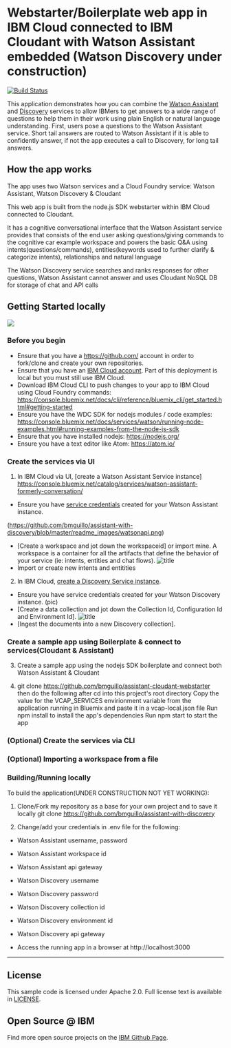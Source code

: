 # Webstarter/Boilerplate web app in IBM Cloud connected to IBM Cloudant with Watson Assistant embedded (Watson Discovery under construction)
[![Build Status](https://travis-ci.org/watson-developer-cloud/assistant-with-discovery.svg?branch=master)](http://travis-ci.org/watson-developer-cloud/assistant-with-discovery)

This application demonstrates how you can combine the [Watson Assistant](https://console.bluemix.net/docs/services/conversation/index.html#about) and [Discovery](http://www.ibm.com/watson/developercloud/doc/discovery/#overview) services to allow IBMers to get answers to a wide range of questions to help them in their work using plain English or natural language understanding. First, users pose a questions to the Watson Assistant service. Short tail answers are routed to Watson Assistant if it is able to confidently answer, if not the app executes a call to Discovery, for long tail answers.

## How the app works

The app uses two Watson services and a Cloud Foundry service: Watson Assistant, Watson Discovery & Cloudant 

This web app is built from the node.js SDK webstarter within IBM Cloud connected to Cloudant.

It has a cognitive conversational interface that the Watson Assistant service provides that consists of the end user asking questions/giving commands to the cognitive car example workspace and powers the basic Q&A using intents(questions/commands), entities(keywords used to further clarify & categorize intents), relationships and natural language 

The Watson Discovery service searches and ranks responses for other questions, Watson Assistant cannot answer and uses Cloudant NoSQL DB for storage of chat and API calls


## Getting Started locally

<img src="readme_images/deploy-locally.png"></img>

### Before you begin

-  Ensure that you have a https://github.com/ account in order to fork/clone and create your own repositories.
-  Ensure that you have an [IBM Cloud account][sign_up]. Part of this deployment is local but you must still use IBM Cloud.
-  Download IBM Cloud CLI to push changes to your app to IBM Cloud using Cloud Foundry commands: https://console.bluemix.net/docs/cli/reference/bluemix_cli/get_started.html#getting-started
-  Ensure you have the WDC SDK for nodejs modules / code examples: https://console.bluemix.net/docs/services/watson/running-node-examples.html#running-examples-from-the-node-js-sdk
-  Ensure that you have installed nodejs: https://nodejs.org/
-  Ensure you have a text editor like Atom: https://atom.io/


<a name="returnlocal">
</a>

### Create the services via UI

1. In IBM Cloud via UI, [create a Watson Assistant Service instance]
https://console.bluemix.net/catalog/services/watson-assistant-formerly-conversation/

  * Ensure you have [service credentials](https://console.bluemix.net/services/conversation/cee5f30d-88a9-4327-93c0-d7c4d9b067c5?paneId=credentials&ace_config=%7B%22region%22%3A%22us-south%22%2C%22orgGuid%22%3A%2262531d4d-5672-449d-b0ec-56f8ff84e9ad%22%2C%22spaceGuid%22%3A%227fb1a1b4-8c0c-460c-9656-70517b3abb92%22%2C%22redirect%22%3A%22https%3A%2F%2Fconsole.bluemix.net%2Fdashboard%2Fapps%2F%22%2C%22bluemixUIVersion%22%3A%22v6%22%2C%22crn%22%3A%22crn%3Av1%3Abluemix%3Apublic%3A%3Aus-south%3As%2F7fb1a1b4-8c0c-460c-9656-70517b3abb92%3Acee5f30d-88a9-4327-93c0-d7c4d9b067c5%3Acf-service-instance%3A%22%2C%22id%22%3A%22cee5f30d-88a9-4327-93c0-d7c4d9b067c5%22%7D&env_id=ibm%3Ayp%3Aus-south) created for your Watson Assistant instance. 
  
  
  (https://github.com/bmguillo/assistant-with-discovery/blob/master/readme_images/watsonapi.png)
  * [Create a workspace and jot down the workspaceid] or import mine.
  A workspace is a container for all the artifacts that define the behavior of your service (ie: intents, entities and chat    flows). 
 ![title](https://github.com/bmguillo/assistant-with-discovery/blob/master/readme_images/workspace.png)
  * Import or create new intents and entitities

2. In IBM Cloud, [create a Discovery Service instance](https://console.bluemix.net/registration/?target=/catalog/services/discovery/).
  * Ensure you have service credentials created for your Watson Discovery instance.
  (pic)
  *  [Create a data collection and jot down the Collection Id, Configuration Id and Environment Id]. ![title](https://github.com/bmguillo/assistant-with-discovery/blob/master/readme_images/_.png)
  * [Ingest the documents into a new Discovery collection].
 
 
 ### Create a sample app using Boilerplate & connect to services(Cloudant & Assistant)
 3. Create a sample app using the nodejs SDK boilerplate and connect both Watson Assistant & Cloudant 
 
 4. git clone https://github.com/bmguillo/assistant-cloudant-webstarter then do the following after
    cd into this project's root directory
    Copy the value for the VCAP_SERVICES envirionment variable from the application running in Bluemix and paste it in a vcap-local.json file
    Run npm install to install the app's dependencies
    Run npm start to start the app
    
    
    

### (Optional) Create the services via CLI
### (Optional) Importing a workspace from a file

### Building/Running locally

To build the application(UNDER CONSTRUCTION NOT YET WORKING):

1. Clone/Fork my repository as a base for your own project and to save it locally
   git clone https://github.com/bmguillo/assistant-with-discovery
   
2. Change/add your credentials in .env file for the following: 
 * Watson Assistant username, password
 * Watson Assistant workspace id
 * Watson Assistant api gateway
 * Watson Discovery username
 * Watson Discovery password
 * Watson Discovery collection id
 * Watson Discovery environment id
 * Watson Discovery api gateway
 
 

 * Access the running app in a browser at http://localhost:3000
 


---




## License

  This sample code is licensed under Apache 2.0.
  Full license text is available in [LICENSE](LICENSE).


## Open Source @ IBM

  Find more open source projects on the
  [IBM Github Page](http://ibm.github.io/).



[cloud_foundry]: https://github.com/cloudfoundry/cli
[getting_started]: https://console.bluemix.net/docs/services/watson/index.html
[Watson Assistant]: https://www.ibm.com/watson/services/conversation/
[discovery]: https://www.ibm.com/watson/services/discovery/

[docs]: http://www.ibm.com/watson/developercloud/conversation/
[sign_up]: https://console.bluemix.net/registration/
